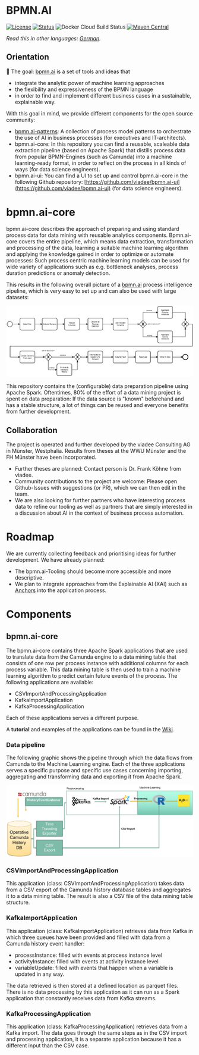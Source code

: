 

# BPMN.AI

[![License](https://img.shields.io/badge/License-BSD%203--Clause-blue.svg)](https://opensource.org/licenses/BSD-3-Clause)
[![Status](https://travis-ci.org/viadee/bpmn.ai.svg?branch=master)](https://travis-ci.org/viadee/bpmn.ai/branches "See test builds")
![Docker Cloud Build Status](https://img.shields.io/docker/cloud/build/viadee/bpmn.ai.svg)
[![Maven Central](https://img.shields.io/maven-central/v/de.viadee/bpmnai-core.svg)](https://search.maven.org/search?q=g:de.viadee%20a:bpmnai-core)

*Read this in other languages: [German](README.de.md).*

## Orientation
:dart: The goal: [bpmn.ai](https://www.viadee.de/bpmnai) is a set of tools and ideas that 

* integrate the analytic power of machine learning approaches
* the flexibility and expressiveness of the BPMN language
* in order to find and implement different business cases in a sustainable, explainable way.

With this goal in mind, we provide different components for the open source community:

* [bpmn.ai-patterns](https://github.com/viadee/bpmn.ai-patterns): A collection of process model patterns to orchestrate the use of AI in business processes (for executives and IT-architects).
* bpmn.ai-core: In this repository you can find a reusable, scaleable data extraction pipeline (based on Apache Spark) that distills process data from popular BPMN-Engines (such as Camunda) into a machine learning-ready format, in order to reflect on the process in all kinds of ways (for data science engineers).
* bpmn.ai-ui: You can find a UI to set up and control bpmn.ai-core in the following Github repository: [https://github.com/viadee/bpmn.ai-ui](https://github.com/viadee/bpmn.ai-ui) (for data science engineers).

# bpmn.ai-core 
bpmn.ai-core describes the approach of preparing and using standard process data for data mining with reusable analytics components. Bpmn.ai-core covers the entire pipeline, which means data extraction, transformation and processing of the data, learning a suitable machine learning algorithm and applying the knowledge gained in order to optimize or automate processes: Such process centric machine learning models can be used for wide variety of applications such as e.g. bottleneck analyses, process duration predictions or anomaly detection.

This results in the following overall picture of a [bpmn.ai](https://www.viadee.de/bpmnai) process intelligence pipeline, which is very easy to set up and can also be used with large datasets:

![](./bpmnai-core/doc/Pipeline.en.png)

This repository contains the (configurable) data preparation pipeline using Apache Spark. Oftentimes, 80% of the effort of a data mining project is spent on data preparation: If the data source is "known" beforehand and has a stable structure, a lot of things can be reused and everyone benefits from further development.

## Collaboration

The project is operated and further developed by the viadee Consulting AG in Münster, Westphalia. Results from theses at the WWU Münster and the FH Münster have been incorporated.

* Further theses are planned: Contact person is Dr. Frank Köhne from viadee.
* Community contributions to the project are welcome: Please open Github-Issues with suggestions (or PR), which we can then edit in the team.
* We are also looking for further partners who have interesting process data to refine our tooling as well as partners that are simply interested in a discussion about AI in the context of business process automation.

# Roadmap
We are currently collecting feedback and prioritising ideas for further development. We have already planned:
* The bpmn.ai-Tooling should become more accessible and more descriptive.
* We plan to integrate approaches from the Explainable AI (XAI) such as [Anchors](https://github.com/viadee/javaAnchorExplainer) into the application process.

# Components

## bpmn.ai-core

The bpmn.ai-core contains three Apache Spark applications that are used to translate data from the Camunda engine to a data mining table that consists of one row per process instance with additional columns for each process variable. This data mining table is then used to train a machine learning algorithm to predict certain future events of the process.
The following applications are available:

* CSVImportAndProcessingApplication
* KafkaImportApplication
* KafkaProcessingApplication

Each of these applications serves a different purpose.

A **tutorial** and examples of the applications can be found in the [Wiki](https://github.com/viadee/bpmn.ai/wiki/Tutorial-1-%E2%80%90-Spark-Importer).

### Data pipeline

The following graphic shows the pipeline through which the data flows from Camunda to the Machine Learning engine. Each of the three applications serves a specific purpose and specific use cases concerning importing, aggregating and transforming data and exporting it from Apache Spark.

![](./bpmnai-core/doc/BpmnaiApplicationFlow.png)

### CSVImportAndProcessingApplication

This application (class: CSVImportAndProcessingApplication) takes data from a CSV export of the Camunda history database tables and aggregates it to a data mining table. The result is also a CSV file of the data mining table structure.

### KafkaImportApplication

This application (class: KafkaImportApplication) retrieves data from Kafka in which three queues have been provided and filled with data from a Camunda history event handler:

* processInstance: filled with events at process instance level
* activityInstance: filled with events at activity instance level
* variableUpdate: filled with events that happen when a variable is updated in any way.

The data retrieved is then stored at a defined location as parquet files. There is no data processing by this application as it can run as a Spark application that constantly receives data from Kafka streams.

### KafkaProcessingApplication

This application (class: KafkaProcessingApplication) retrieves data from a Kafka import. The data goes through the same steps as in the CSV import and processing application, it is a separate application because it has a different input than the CSV case.

